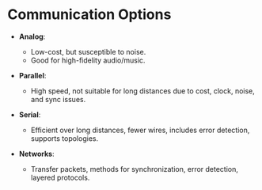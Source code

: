 # Communication Options

- **Analog**:  
  - Low-cost, but susceptible to noise.  
  - Good for high-fidelity audio/music.

- **Parallel**:  
  - High speed, not suitable for long distances due to cost, clock, noise, and sync issues.

- **Serial**:  
  - Efficient over long distances, fewer wires, includes error detection, supports topologies.

- **Networks**:  
  - Transfer packets, methods for synchronization, error detection, layered protocols.
